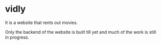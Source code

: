 # vidly
It is a website that rents out movies.

Only the backend of the website is built till yet and much of the work is still in progress.
